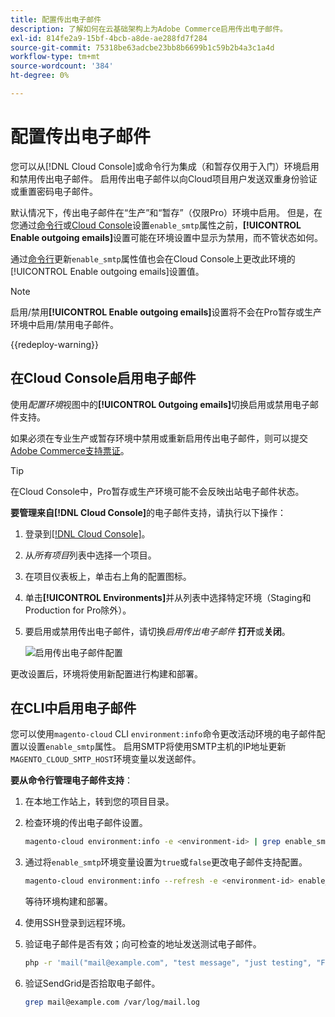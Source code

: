 ```yaml
---
title: 配置传出电子邮件
description: 了解如何在云基础架构上为Adobe Commerce启用传出电子邮件。
exl-id: 814fe2a9-15bf-4bcb-a8de-ae288fd7f284
source-git-commit: 75318be63adcbe23bb8b6699b1c59b2b4a3c1a4d
workflow-type: tm+mt
source-wordcount: '384'
ht-degree: 0%

---
```


# 配置传出电子邮件

您可以从[!DNL Cloud Console]或命令行为集成（和暂存仅用于入门）环境启用和禁用传出电子邮件。 启用传出电子邮件以向Cloud项目用户发送双重身份验证或重置密码电子邮件。

默认情况下，传出电子邮件在“生产”和“暂存”（仅限Pro）环境中启用。 但是，在您通过[命令行](#enable-emails-in-the-cli)或[Cloud Console](outgoing-emails.md#enable-emails-in-the-cloud-console)设置`enable_smtp`属性之前，**[!UICONTROL Enable outgoing emails]**&#x200B;设置可能在环境设置中显示为禁用，而不管状态如何。

通过[命令行](#enable-emails-in-the-cli)更新`enable_smtp`属性值也会在Cloud Console上更改此环境的[!UICONTROL Enable outgoing emails]设置值。

>[!NOTE]
>
>启用/禁用&#x200B;**[!UICONTROL Enable outgoing emails]**&#x200B;设置将不会在Pro暂存或生产环境中启用/禁用电子邮件。

{{redeploy-warning}}

## 在Cloud Console启用电子邮件

使用&#x200B;_配置环境_&#x200B;视图中的&#x200B;**[!UICONTROL Outgoing emails]**&#x200B;切换启用或禁用电子邮件支持。

如果必须在专业生产或暂存环境中禁用或重新启用传出电子邮件，则可以提交[Adobe Commerce支持票证](https://experienceleague.adobe.com/en/docs/commerce-knowledge-base/kb/help-center-guide/magento-help-center-user-guide)。

>[!TIP]
>
>在Cloud Console中，Pro暂存或生产环境可能不会反映出站电子邮件状态。

**要管理来自[!DNL Cloud Console]**&#x200B;的电子邮件支持，请执行以下操作：

1. 登录到[[!DNL Cloud Console]](https://console.adobecommerce.com)。
1. 从&#x200B;_所有项目_&#x200B;列表中选择一个项目。
1. 在项目仪表板上，单击右上角的配置图标。
1. 单击&#x200B;**[!UICONTROL Environments]**&#x200B;并从列表中选择特定环境（Staging和Production for Pro除外）。
1. 要启用或禁用传出电子邮件，请切换&#x200B;_启用传出电子邮件_ **打开**&#x200B;或&#x200B;**关闭**。

   ![启用传出电子邮件配置](../../assets/outgoing-emails.png)

更改设置后，环境将使用新配置进行构建和部署。

## 在CLI中启用电子邮件

您可以使用`magento-cloud` CLI `environment:info`命令更改活动环境的电子邮件配置以设置`enable_smtp`属性。 启用SMTP将使用SMTP主机的IP地址更新`MAGENTO_CLOUD_SMTP_HOST`环境变量以发送邮件。

**要从命令行管理电子邮件支持**：

1. 在本地工作站上，转到您的项目目录。

1. 检查环境的传出电子邮件设置。

   ```bash
   magento-cloud environment:info -e <environment-id> | grep enable_smtp
   ```

1. 通过将`enable_smtp`环境变量设置为`true`或`false`更改电子邮件支持配置。

   ```bash
   magento-cloud environment:info --refresh -e <environment-id> enable_smtp true
   ```

   等待环境构建和部署。

1. 使用SSH登录到远程环境。

1. 验证电子邮件是否有效；向可检查的地址发送测试电子邮件。

   ```bash
   php -r 'mail("mail@example.com", "test message", "just testing", "From: tester@example.com");'
   ```

1. 验证SendGrid是否拾取电子邮件。

   ```bash
   grep mail@example.com /var/log/mail.log
   ```
